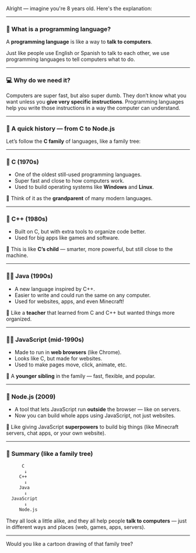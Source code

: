 Alright — imagine you're 8 years old. Here's the explanation:

---

### 🧠 What is a programming language?

A **programming language** is like a way to **talk to computers**.

Just like people use English or Spanish to talk to each other, we use programming languages to tell computers what to do.

---

### 💻 Why do we need it?

Computers are super fast, but also super dumb. They don’t know what you want unless you **give very specific instructions**. Programming languages help you write those instructions in a way the computer can understand.

---

### 🧭 A quick history — from C to Node.js

Let’s follow the **C family** of languages, like a family tree:

---

### 👴 C (1970s)
- One of the oldest still-used programming languages.
- Super fast and close to how computers work.
- Used to build operating systems like **Windows** and **Linux**.

🧠 Think of it as the **grandparent** of many modern languages.

---

### 👨 C++ (1980s)
- Built on C, but with extra tools to organize code better.
- Used for big apps like games and software.

🧠 This is like **C’s child** — smarter, more powerful, but still close to the machine.

---

### 👨‍🏫 Java (1990s)
- A new language inspired by C++.
- Easier to write and could run the same on any computer.
- Used for websites, apps, and even Minecraft!

🧠 Like a **teacher** that learned from C and C++ but wanted things more organized.

---

### 👨‍💻 JavaScript (mid-1990s)
- Made to run in **web browsers** (like Chrome).
- Looks like C, but made for websites.
- Used to make pages move, click, animate, etc.

🧠 A **younger sibling** in the family — fast, flexible, and popular.

---

### 🚀 Node.js (2009)
- A tool that lets JavaScript run **outside** the browser — like on servers.
- Now you can build whole apps using JavaScript, not just websites.

🧠 Like giving JavaScript **superpowers** to build big things (like Minecraft servers, chat apps, or your own website).

---

### 🧩 Summary (like a family tree)

```txt
      C
       ↓
     C++  
       ↓
     Java
       ↓
  JavaScript
       ↓
     Node.js
```

They all look a little alike, and they all help people **talk to computers** — just in different ways and places (web, games, apps, servers).

---

Would you like a cartoon drawing of that family tree?